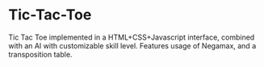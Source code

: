# Tic-Tac-Toe
Tic Tac Toe implemented in a HTML+CSS+Javascript interface, combined with an AI with customizable skill level. Features usage of Negamax, and a transposition table.
